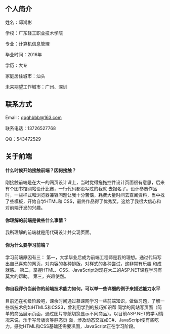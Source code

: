 ## 个人简介
姓名：邱鸿彬

学校：广东轻工职业技术学院

专业：计算机信息管理

毕业时间：2016年

学历：大专

家庭居住城市：汕头

未来期望工作城市：广州、深圳

## 联系方式
Email：qqqhbbb@163.com

联系电话：13726527768

QQ：543472529

## 关于前端
#### 什么时候开始接触前端？因何接触？

刚接触前端是在大一的网页设计课上，当时觉得拖拖控件设计页面很有意思，后来有个图书馆网站设计比赛，一行代码都没写过的我就
去报名了。设计参赛作品时，一些样式和浏览器兼容问题让我十分苦恼，耗费大量时间去查阅资料，当中找了些模板，开始自学HTML和
CSS，最终作品得了优秀奖，这给了我很大信心和对前端开发的兴趣。

#### 你理解的前端是做些什么事情？

我所理解的前端就是用代码设计并实现页面。

#### 你为什么要学习前端？

学习前端原因有三：
第一，大学毕业后成为前端工程师是我的理想。通过代码写出自己喜欢的网页，对内容的各种排版，对样式的各种尝试，这非常有乐趣
和成就感。
第二，掌握HTML、CSS、JavaScript对现在大二的ASP.NET课程学习有莫大的帮助。
第三，兴趣使然。

#### 你自我评价当前你的前端技术能力如何，可以举一些详细的例子来描述能力水平

目前还在初级阶段吧，课余时间通过慕课网学习一些前端知识，做做习题，了解一些新技术例如HTML5和CSS3，曾利用学到的技巧知识帮
同学的网站写页面（简单的商品展示页面，通过图片导航切换显示不同商品）。以目前ASP.NET的学习情况来说，乐于写母版页等静态页
面，涉及动态交互如C#、JavaScript便有些吃力。感觉HTML和CSS基础还需要巩固，JavaScript正在学习阶段。
